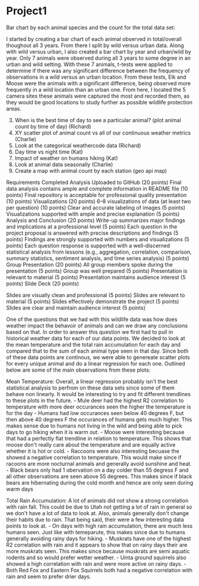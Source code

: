 # Project1
Bar chart by each animal species and the count for the total data set:

I started by creating a bar chart of each animal observed in total/overall thoughout all 3 years. From there I split by wild versus urban data. Along with wild versus urban, I also created a bar chart by year and urban/wild by year. Only 7 animals were observed during all 3 years to some degree in an urban and wild setting. With these 7 animals, t-tests were applied to determine if there was any significant difference between the frequency of observations in a wild versus an urban location. From these tests, Elk and Moose were the animals with a significant difference, being observed more frequently in a wild location than an urban one. From here, I located the 5 camera sites these animals were captured the most and recorded them, as they would be good locations to study further as possible wildlife protection areas.

        
3. When is the best time of day to see a particular animal? (plot animal count by time of day) (Richard)
5. XY scatter plot of animal count vs all of our continuous weather metrics (Charlie)
6. Look at the categorical weathercode data (Richard)
7. Day time vs night time (Kat)
8. Impact of weather on humans hiking (Kat)
9. Look at animal data seasonally (Charlie)
10. Create a map with animal count by each station (geo api map)

Requirements
Completed Analysis Uploaded to GitHub (20 points)
Final data analysis contains ample and complete information in README file (10 points)
Final repository is acceptable for professional quality presentation (10 points)
Visualizations (20 points)
6–8 visualizations of data (at least two per question) (10 points)
Clear and accurate labeling of images (5 points)
Visualizations supported with ample and precise explanation (5 points)
Analysis and Conclusion (20 points)
Write-up summarizes major findings and implications at a professional level (5 points)
Each question in the project proposal is answered with precise descriptions and findings (5 points)
Findings are strongly supported with numbers and visualizations (5 points)
Each question response is supported with a well-discerned statistical analysis from lessons (e.g., aggregation, correlation, comparison, summary statistics, sentiment analysis, and time series analysis) (5 points)
Group Presentation (20 points)
All group members spoke during the presentation (5 points)
Group was well prepared (5 points)
Presentation is relevant to material (5 points)
Presentation maintains audience interest (5 points)
Slide Deck (20 points)

Slides are visually clean and professional (5 points)
Slides are relevant to material (5 points)
Slides effectively demonstrate the project (5 points)
Slides are clear and maintain audience interest (5 points)

One of the questions that we had with this wildlife data was how does weather impact the behavoir of animals and can we draw any conclusions based on that. In order to answer this question we first had to pull in historical weather data for each of our data points. We decided to look at the mean temperature and the total rain accumulation for each day and compared that to the sum of each animal type seen in that day. Since both of these data points are continous, we were able to genereate scatter plots for every unique animal and do a linear regression for each one. Outlined below are some of the main observations from these plots:

Mean Temperature:
    Overall, a linear regression probably isn't the best statistical analysis to perfrom on these data sets since some of them behave non linearly. It would be interesting to try and fit different trendlines to these plots in the future.
    - Mule deer had the highest R2 correlation to temperature with more deer occurances seen the higher the temperature is for the day
    - Humans had low occurances seen below 40 degrees F, but then above 40 degrees F the occurances of humans gets much higher. This makes sense due to humans not living in the wild and being able to pick days to go hiking when it is warm out.
    - Moose were interesting because that had a perfectly flat trendline in relation to temperature. This shows that moose don't really care about the temperature and are equally active whether it is hot or cold.
    - Raccoons were also interesting becuase the showed a negative correlation to temperature. This would make since if racoons are more nocturnal animals and generally avoid sunshine and heat.
    - Black bears only had 1 obervation on a day colder than 55 degress F and all other observations are seen above 55 degrees. This makes since if black bears are hibernating during the cold month and hence are only seen during warm days

Total Rain Accumulation:
    A lot of animals did not show a strong correlation with rain fall. This could be due to Utah not getting a lot of rain in general so we don't have a lot of data to look at. Also, animals generally don't change their habits due to rain. That being said, their were a few interesting data points to look at.
    - On days with high rain accumulation, there are much less humans seen. Just like with temeparute, this makes since due to humans generally avoiding rainy days for hiking.
    - Muskrats have one of the highest R2 correlation with rain and it appears to show that on rainy days their are more muskrats seen. This makes since because muskrats are semi aquatic rodents and so would prefer wetter weather.
    - Uinta ground squirrels also showed a high correlation with rain and were more active on rainy days.
    - Both Red Fox and Eastern Fox Squirrels both had a negative correlation with rain and seem to prefer drier days.
